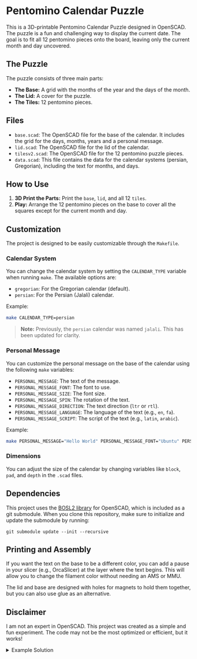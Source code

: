 # Pentomino Calendar Puzzle

This is a 3D-printable Pentomino Calendar Puzzle designed in OpenSCAD. The puzzle is a fun and challenging way to display the current date. The goal is to fit all 12 pentomino pieces onto the board, leaving only the current month and day uncovered.

## The Puzzle

The puzzle consists of three main parts:
- **The Base:** A grid with the months of the year and the days of the month.
- **The Lid:** A cover for the puzzle.
- **The Tiles:** 12 pentomino pieces.

## Files

- `base.scad`: The OpenSCAD file for the base of the calendar. It includes the grid for the days, months, years and a personal message.
- `lid.scad`: The OpenSCAD file for the lid of the calendar.
- `tilesv2.scad`: The OpenSCAD file for the 12 pentomino puzzle pieces.
- `data.scad`: This file contains the data for the calendar systems (persian, Gregorian), including the text for months, and days.

## How to Use

1.  **3D Print the Parts:** Print the `base`, `lid`, and all 12 `tiles`.
2.  **Play:** Arrange the 12 pentomino pieces on the base to cover all the squares except for the current month and day.

## Customization

The project is designed to be easily customizable through the `Makefile`.

### Calendar System

You can change the calendar system by setting the `CALENDAR_TYPE` variable when running `make`. The available options are:
- `gregorian`: For the Gregorian calendar (default).
- `persian`: For the Persian (Jalali) calendar.

Example:
```bash
make CALENDAR_TYPE=persian
```

> **Note:** Previously, the `persian` calendar was named `jalali`. This has been updated for clarity.

### Personal Message

You can customize the personal message on the base of the calendar using the following `make` variables:
- `PERSONAL_MESSAGE`: The text of the message.
- `PERSONAL_MESSAGE_FONT`: The font to use.
- `PERSONAL_MESSAGE_SIZE`: The font size.
- `PERSONAL_MESSAGE_SPIN`: The rotation of the text.
- `PERSONAL_MESSAGE_DIRECTION`: The text direction (`ltr` or `rtl`).
- `PERSONAL_MESSAGE_LANGUAGE`: The language of the text (e.g., `en`, `fa`).
- `PERSONAL_MESSAGE_SCRIPT`: The script of the text (e.g., `latin`, `arabic`).

Example:
```bash
make PERSONAL_MESSAGE="Hello World" PERSONAL_MESSAGE_FONT="Ubuntu" PERSONAL_MESSAGE_DIRECTION="ltr"
```

### Dimensions

You can adjust the size of the calendar by changing variables like `block`, `pad`, and `depth` in the `.scad` files.

## Dependencies

This project uses the [BOSL2 library](https://github.com/revarbat/BOSL2) for OpenSCAD, which is included as a git submodule. When you clone this repository, make sure to initialize and update the submodule by running:
```
git submodule update --init --recursive
```

## Printing and Assembly

If you want the text on the base to be a different color, you can add a pause in your slicer (e.g., OrcaSlicer) at the layer where the text begins. This will allow you to change the filament color without needing an AMS or MMU.

The lid and base are designed with holes for magnets to hold them together, but you can also use glue as an alternative.

## Disclaimer

I am not an expert in OpenSCAD. This project was created as a simple and fun experiment. The code may not be the most optimized or efficient, but it works!

<details>
<summary>Example Solution</summary>

![Pentomino Calendar Solution](images/pentomino-calendar-1.jpg)
![Pentomino Calendar Solution 2](images/pentomino-calendar-2.jpg)
![Pentomino Calendar Solution 3](images/pentomino-calendar-3.jpg)
![Pentomino Calendar Solution 4](images/pentomino-calendar-4.jpg)
![Pentomino Calendar Solution 5](images/pentomino-calendar-5.jpg)
![Pentomino Calendar Solution 6](images/pentomino-calendar-6.jpg)
![Pentomino Calendar Solution 7](images/pentomino-calendar-7.jpg)

</details>
